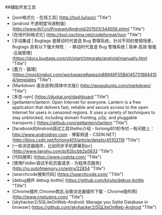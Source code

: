 
##辅助开发工具


* [json格式化 - 在线工具] (http://tool.lu/json/ "Title")
* [android 不透明度16进制值] (http://www.th7.cn/Program/Android/201501/344556.shtml "Title")
* [在线代码格式化] (http://tool.oschina.net/codeformat/json "Title")
* [手动集成 | Bugtags 是移动时代首选 Bug 管理系统，针对不同的使用场景，Bugtags 具有以下强大特性： - 移动时代首选 Bug 管理系统 | 简单·高效·智能·云端管理] (https://docs.bugtags.com/zh/start/integrate/android/manually.html "Title")
* [墨刀 - 猿理] (https://mockingbot.com/workspace#apps/p88946F55BA1457319844154/templates "Title")
* [Markdown 语法说明(简体中文版)] (http://wowubuntu.com/markdown/ "Title")
* [多态-vpn] (https://duotai.org/dashboard "Title")
* [getlantern/lantern: Open Internet for everyone. Lantern is a free application that delivers fast, reliable and secure access to the open Internet for users in censored regions. It uses a variety of techniques to stay unblocked, including domain fronting, p2p, and pluggable transports.] (https://github.com/getlantern/lantern "Title")
* [facebook的Android调试工具Stetho介绍 - forlong401的专栏--有问题上：http://www.androidren.com - 博客频道 - CSDN.NET] (http://blog.csdn.net/forlong401/article/details/45102119 "Title")
* [一些浏览器插件，比如同步手机屏幕到pc] (http://www.jianshu.com/p/62bcbb2a5833 "Title")
* [代码搜索] (https://www.codota.com/ "Title")
* [使用Fiddler调试手机页面请求 - 为程序员服务] (http://ju.outofmemory.cn/entry/22854 "Title")
* [searchcode搜索代码] (https://searchcode.com/ "Title")
* [debug插件 debug-bottle] (https://github.com/kiruto/debug-bottle "Title")
* [Chrome插件,Chrome商店,谷歌浏览器插件下载 - Chrome插件网] (http://www.cnplugins.com/ "Title")
* [skyhacker2/SQLiteOnWeb-Android: Manage you Sqlite Database in browser] (https://github.com/skyhacker2/SQLiteOnWeb-Android "Title")












